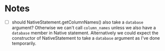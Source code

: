 # Notes

- [ ] should NativeStatement.getColumnNames() also take a `database` argument? Otherwise we can't call `column_names` unless we also have a `database` member in Native statement. Alternatively we could expect the constructor of NativeStatement to take a `database` argument as I've done temporarily.

